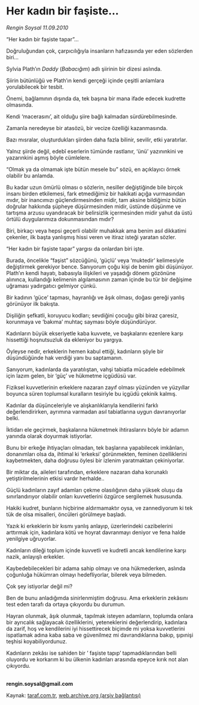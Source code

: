 # Her kadın bir faşiste... 

*Rengin Soysal 11.09.2010*

<div class="yazi"><p>“Her kadın bir faşiste tapar”...</p>
<p>Doğruluğundan çok, çarpıcılığıyla insanların hafızasında yer eden sözlerden biri...</p>
<p>Sylvia Plath’ın <i>Daddy</i> (<i>Babacığım</i>) adlı şiirinin bir dizesi aslında.</p>
<p>Şiirin bütünlüğü ve Plath’ın kendi gerçeği içinde çeşitli anlamlara yorulabilecek bir tesbit. </p>
<p>Önemi, bağlamının dışında da, tek başına bir mana ifade edecek kudrette olmasında.</p>
<p>Kendi ‘macerasını’, ait olduğu şiire bağlı kalmadan sürdürebilmesinde.</p>
<p>Zamanla neredeyse bir atasözü, bir vecize özelliği kazanmasında.</p>
<p>Bazı mısralar, oluşturdukları şiirden daha fazla bilinir, sevilir, etki yaratırlar.</p>
<p>Yalnız şiirde değil, edebî eserlerin tümünde rastlanır, ‘ünü’ yazınınkini ve yazarınkini aşmış böyle cümlelere.</p>
<p>“Olmak ya da olmamak işte bütün mesele bu” sözü, en açıklayıcı örnek olabilir bu anlamda.</p>
<p>Bu kadar uzun ömürlü olması o sözlerin, nesiller değiştiğinde bile birçok insanı birden etkilemesi, fark etmediğimiz bir hakikati açığa vurmasından mıdır, bir inancımızı güçlendirmesinden midir, tam aksine bildiğimiz bütün doğrular hakkında şüpheye düşürmesinden midir, üstünde düşünme ve tartışma arzusu uyandıracak bir belirsizlik içermesinden midir yahut da üstü örtülü duygularımıza dokunmasından mıdır?</p>
<p>Biri, birkaçı veya hepsi geçerli olabilir muhakkak ama benim asıl dikkatimi çekenler, ilk başta yanlışmış hissi veren ve itiraz isteği yaratan sözler.</p>
<p>“Her kadın bir faşiste tapar” yargısı da onlardan biri işte.</p>
<p>Burada, öncelikle “faşist” sözcüğünü, ‘güçlü’ veya ‘muktedir’ kelimesiyle değiştirmek gerekiyor bence. Sanıyorum çoğu kişi de benim gibi düşünüyor. Plath’ın kendi hayatı, babasıyla ilişkileri ve yaşadığı dönem gözönüne alınınca, kullandığı kelimenin algılamasının zaman içinde bu tür bir değişime uğraması yadırgatıcı gelmiyor çünkü.</p>
<p>Bir kadının ‘güce’ tapması, hayranlığı ve âşık olması, doğası gereği yanlış görünüyor ilk bakışta. </p>
<p>Dişiliğin şefkatli, koruyucu kodları; sevdiğini çocuğu gibi biraz çaresiz, korunmaya ve ‘bakıma’ muhtaç sayması böyle düşündürüyor.</p>
<p>Kadınların büyük ekseriyetle kaba kuvvete, ve başkalarını ezenlere karşı hissettiği hoşnutsuzluk da ekleniyor bu yargıya.</p>
<p>Öyleyse nedir, erkeklerin hemen kabul ettiği, kadınların şöyle bir düşündüğünde hak verdiği yanı bu saptamanın. </p>
<p>Sanıyorum, kadınlarda da yaratılıştan, vahşi tabiatla mücadele edebilmek için lazım gelen, bir ‘güç’ ve hükmetme içgüdüsü var.</p>
<p>Fiziksel kuvvetlerinin erkeklere nazaran zayıf olması yüzünden ve yüzyıllar boyunca süren toplumsal kuralların tesiriyle bu içgüdü çekinik kalmış.</p>
<p>Kadınlar da düşünceleriyle ve alışkanlıklarıyla kendilerini farklı değerlendirirken, ayrımına varmadan asıl tabiatlarına uygun davranıyorlar belki.</p>
<p>İktidarı ele geçirmek, başkalarına hükmetmek ihtiraslarını böyle bir adamın yanında olarak doyurmak istiyorlar.</p>
<p>Bunu bir erkeğe ihtiyaçları olmadan, tek başlarına yapabilecek imkânları, donanımları olsa da, ihtimal ki ‘erkeksi’ görünmekten, feminen özelliklerini kaybetmekten, daha doğrusu öylesi bir izlenim yaratmaktan çekiniyorlar.</p>
<p>Bir miktar da, aileleri tarafından, erkeklere nazaran daha korunaklı yetiştirilmelerinin etkisi vardır herhalde..</p>
<p>Güçlü kadınların zayıf adamları çekme olasılığının daha yüksek oluşu da sınırlandırıyor olabilir onları kuvvetlerini özgürce sergilemek hususunda.</p>
<p>Hakiki kudret, bunların hiçbirine aldırmamaktır oysa, ve zannediyorum ki tek tük de olsa misalleri, öncüleri görülmeye başladı.</p>
<p>Yazık ki erkeklerin bir kısmı yanlış anlayıp, üzerlerindeki cazibelerini arttırmak için, kadınlara kötü ve hoyrat davranmayı deniyor ve fena halde yenilgiye uğruyorlar.</p>
<p>Kadınların dileği toplum içinde kuvvetli ve kudretli ancak kendilerine karşı nazik, anlayışlı erkekler.</p>
<p>Kaybedebilecekleri bir adama sahip olmayı ve ona hükmederken, aslında çoğunluğa hükümran olmayı hedefliyorlar, bilerek veya bilmeden.</p>
<p>Çok şey istiyorlar değil mi?</p>
<p>Ben de bunu anladığımda sinirlenmiştim doğrusu. Ama erkeklerin zekâsını test eden tarafı da ortaya çıkıyordu bu durumun.</p>
<p>Hayran olunmak, âşık olunmak, tapılmak isteyen adamların, toplumda onlara bir ayrıcalık sağlayacak özelliklerini, yeteneklerini değerlendirip, kadınlara da zarif, hoş ve kendilerini iyi hissettirecek biçimde mi yoksa kuvvetlerini ispatlamak adına kaba saba ve güvenilmez mi davrandıklarına bakıp, şıpınişi teşhisi koyabiliyordunuz.</p>
<p>Kadınların zekâsı ise sahiden bir ’ faşiste tapıp’ tapmadıklarından belli oluyordu ve korkarım ki bu ülkenin kadınları arasında epeyce kırık not alan çıkıyordu.</p>
<p><b><br/>rengin.soysal@gmail.com</b></p></div>

Kaynak: [taraf.com.tr](http://www.taraf.com.tr:80/rengin-soysal/makale-her-kadin-bir-fasiste.htm), [web.archive.org (arşiv bağlantısı)](http://web.archive.org/web/20100913050615/http://www.taraf.com.tr:80/rengin-soysal/makale-her-kadin-bir-fasiste.htm)
